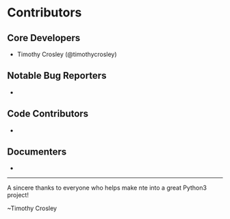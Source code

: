 Contributors
===================

## Core Developers
- Timothy Crosley (@timothycrosley)

## Notable Bug Reporters
-

## Code Contributors
-

## Documenters
-


--------------------------------------------

A sincere thanks to everyone who helps make nte into a great Python3 project!

~Timothy Crosley
